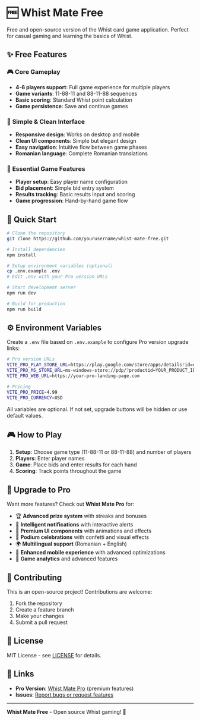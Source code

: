 # 🆓 Whist Mate Free

Free and open-source version of the Whist card game application. Perfect for casual gaming and learning the basics of Whist.

## ✨ Free Features

### 🎮 **Core Gameplay**
- **4-6 players support**: Full game experience for multiple players
- **Game variants**: 11-88-11 and 88-11-88 sequences
- **Basic scoring**: Standard Whist point calculation
- **Game persistence**: Save and continue games

### 📱 **Simple & Clean Interface**
- **Responsive design**: Works on desktop and mobile
- **Clean UI components**: Simple but elegant design
- **Easy navigation**: Intuitive flow between game phases
- **Romanian language**: Complete Romanian translations

### 🎯 **Essential Game Features**
- **Player setup**: Easy player name configuration
- **Bid placement**: Simple bid entry system
- **Results tracking**: Basic results input and scoring
- **Game progression**: Hand-by-hand game flow

## 🚀 Quick Start

```bash
# Clone the repository
git clone https://github.com/yourusername/whist-mate-free.git

# Install dependencies
npm install

# Setup environment variables (optional)
cp .env.example .env
# Edit .env with your Pro version URLs

# Start development server
npm run dev

# Build for production
npm run build
```

## ⚙️ Environment Variables

Create a `.env` file based on `.env.example` to configure Pro version upgrade links:

```bash
# Pro version URLs
VITE_PRO_PLAY_STORE_URL=https://play.google.com/store/apps/details?id=com.arkhedea.whistmate.pro
VITE_PRO_MS_STORE_URL=ms-windows-store://pdp/?productid=YOUR_PRODUCT_ID
VITE_PRO_WEB_URL=https://your-pro-landing-page.com

# Pricing
VITE_PRO_PRICE=4.99
VITE_PRO_CURRENCY=USD
```

All variables are optional. If not set, upgrade buttons will be hidden or use default values.

## 🎮 How to Play

1. **Setup**: Choose game type (11-88-11 or 88-11-88) and number of players
2. **Players**: Enter player names
3. **Game**: Place bids and enter results for each hand
4. **Scoring**: Track points throughout the game

## 🌟 Upgrade to Pro

Want more features? Check out **Whist Mate Pro** for:

- 🏆 **Advanced prize system** with streaks and bonuses
- 🔔 **Intelligent notifications** with interactive alerts
- 🎨 **Premium UI components** with animations and effects
- 🏅 **Podium celebrations** with confetti and visual effects
- 🌍 **Multilingual support** (Romanian + English)
- 📱 **Enhanced mobile experience** with advanced optimizations
- 🧠 **Game analytics** and advanced features

## 🤝 Contributing

This is an open-source project! Contributions are welcome:

1. Fork the repository
2. Create a feature branch
3. Make your changes
4. Submit a pull request

## 📄 License

MIT License - see [LICENSE](LICENSE) for details.

## 🔗 Links

- **Pro Version**: [Whist Mate Pro](https://github.com/yourusername/whist-mate-pro) (premium features)
- **Issues**: [Report bugs or request features](https://github.com/yourusername/whist-mate-free/issues)

---

**Whist Mate Free** - Open source Whist gaming! 🎯
